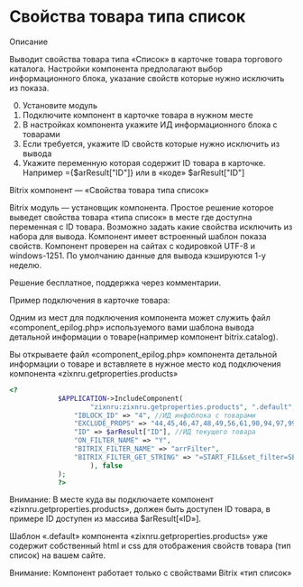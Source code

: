 # Свойства товара типа список

Описание

Выводит свойства товара типа «Список» в карточке товара торгового каталога.
Настройки компонента предполагают выбор информационного блока, указание свойств которые нужно исключить из показа.

0) Установите модуль
1) Подключите компонент в карточке товара в нужном месте
2) В настройках компонента укажите ИД информационного блока с товарами
3) Если требуется, укажите ID свойств которые нужно исключить из вывода
4) Укажите переменную которая содержит ID товара в карточке. Например ={$arResult["ID"]} или в «коде» $arResult["ID"]

Bitrix компонент — «Свойства товара типа список»


Bitrix модуль — установщик компонента. Простое решение которое выведет свойства товара «типа список» в месте где доступна переменная с ID товара.
Возможно задать какие свойства исключить из набора для вывода. Компонент имеет встроенный шаблон показа свойств.
Компонент проверен на сайтах с кодировкой UTF-8 и windows-1251. По умолчанию данные для вывода кэшируются 1-у неделю.

Решение бесплатное, поддержка через комментарии.

Пример подключения в карточке товара:

Одним из мест для подключения компонента может служить файл «component_epilog.php» используемого вами шаблона вывода детальной информации о товаре(например компонент bitrix.catalog).

Вы открываете файл «component_epilog.php» компонента детальной информации о товаре и вставляете в нужное место код подключения компонента «zixnru.getproperties.products»

```php
<?
            $APPLICATION->IncludeComponent(
                    "zixnru:zixnru.getproperties.products", ".default", array(
                "IBLOCK_ID" => "4", //ИД инфоблока с товарами
                "EXCLUDE_PROPS" => "44,45,46,47,48,49,56,61,90,94,97,99,100,150", //ИД свойств которые нужно исключить
                "ID" => $arResult["ID"], //ИД текущего товара
                "ON_FILTER_NAME" => "Y",
                "BITRIX_FILTER_NAME" => "arrFilter",
                "BITRIX_FILTER_GET_STRING" => "=START_FIL&set_filter=SET_FIL"
                    ), false
            );
            ?>

```

Внимание: В месте куда вы подключаете компонент «zixnru.getproperties.products», должен быть доступен ID товара, в примере ID доступен из массива $arResult[«ID»].

Шаблон «.default» компонента «zixnru.getproperties.products» уже содержит собственный html и css для отображения свойств товара (тип список) на вашем сайте.

Внимание:  Компонент работает только с свойствами Bitrix «тип список»